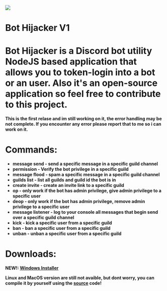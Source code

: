 <a href="https://codeclimate.com/github/Cxyder/bot-hijacker/maintainability"><img src="https://api.codeclimate.com/v1/badges/ac72432a8af1692dc595/maintainability" /></a>

# Bot Hijacker V1
# <b> Bot Hijacker is a Discord bot utility NodeJS based application that allows you to token-login into a bot or an user. Also it's an open-source application so feel free to contribute to this project. <b> 




 This is the first relase and im still working on it, the error handling may be not complete. If you encounter any error please report that to me so i can work on it.

# Commands:
- message send - send a specific message in a specific guild channel
- permission - Verify the bot privilege in a specific guild
- message flood - spam a specific message in a specific guild channel
- guilds list - list all guilds and guild id the bot is in
- create invite - create an invite link to a specific guild
- op - only work if the bot has admin privilege, give admin privilege to a specific user
- deop - only work if the bot has admin privilege, remove admin privilege to a specific user
- message listener - log to your console all messages that begin send over a specific guild channel
- kick - kick a specific user from a specific guild
- ban - ban a specific user from a specific guild
- unban - unban a specific user from a specific guild


# <b>Downloads:<b>
<strong>NEW!: [Windows Installer](https://github.com/Cxyder/bot-hijacker/releases/tag/v1)
 
<strong>Linux and MacOS version are still not avaible, but dont worry, you can compile it by yourself using the [source](https://github.com/Cxyder/bot-hijacker/archive/refs/tags/v1.zip) code!<strong>

